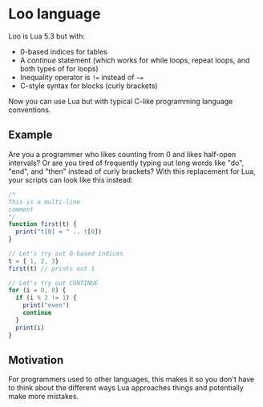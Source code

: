 # Loo language

Loo is Lua 5.3 but with:
- 0-based indices for tables
- A *continue* statement (which works for while loops, repeat loops, and both types of for loops)
- Inequality operator is `!=` instead of `~=`
- C-style syntax for blocks (curly brackets)

Now you can use Lua but with typical C-like programming language conventions.

## Example

Are you a programmer who likes counting from 0 and likes half-open intervals?
Or are you tired of frequently typing out long words like "do", "end", and
"then" instead of curly brackets?
With this replacement for Lua, your scripts can look like this instead:

```javascript
/*
This is a multi-line
comment
*/
function first(t) {
  print("t[0] = " .. t[0])
}

// Let's try out 0-based indices
t = { 1, 2, 3}
first(t) // prints out 1

// Let's try out CONTINUE
for (i = 0, 8) {
  if (i % 2 != 1) {
    print("even")
    continue
  }
  print(i)
}
```

## Motivation

For programmers used to other languages, this makes it so you don't have to
think about the different ways Lua approaches things and potentially make more
mistakes.
